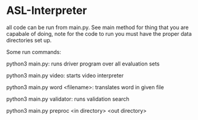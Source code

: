 # ASL-Interpreter

all code can be run from main.py. See main method for thing that you are capabale of doing, note for the code to run you must have the proper data directories set up. 

Some run commands: 

python3 main.py: runs driver program over all evaluation sets

python3 main.py video: starts video interpreter

python3 main.py word \<filename\>: translates word in given file

python3 main.py validator: runs validation search

python3 main.py preproc \<in directory\> \<out directory\>


